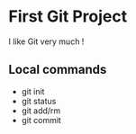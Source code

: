 # First Git Project

I like Git very much !

## Local commands
- git init
- git status
- git add/rm
- git commit
